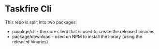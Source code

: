 # Taskfire Cli

This repo is split into two packages:

 - pacakge/cli - the core client that is used to create the released binaries
 - package/download - used on NPM to install the library (using the released binaries)